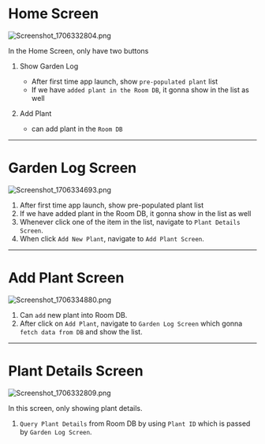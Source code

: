 # Home Screen

![Screenshot_1706332804.png](Screenshot_1706332804.png)

In the Home Screen, only have two buttons
1. Show Garden Log
    - After first time app launch, show `pre-populated plant` list
    - If we have `added plant in the Room DB`, it gonna show in the list as well
   
2. Add Plant
    - can add plant in the `Room DB`

___

# Garden Log Screen

![Screenshot_1706334693.png](Screenshot_1706334693.png)

1. After first time app launch, show pre-populated plant list
2. If we have added plant in the Room DB, it gonna show in the list as well
3. Whenever click one of the item in the list, navigate to `Plant Details Screen`.
4. When click `Add New Plant`, navigate to `Add Plant Screen`.

___

# Add Plant Screen

![Screenshot_1706334880.png](Screenshot_1706334880.png)

1. Can `add` new plant into Room DB.
2. After click on `Add Plant`, navigate to `Garden Log Screen` which gonna `fetch data from DB` and show the list.


---

# Plant Details Screen

![Screenshot_1706332809.png](Screenshot_1706332809.png)

In this screen, only showing plant details.
1. `Query Plant Details` from Room DB by using `Plant ID` which is passed by `Garden Log Screen`.
